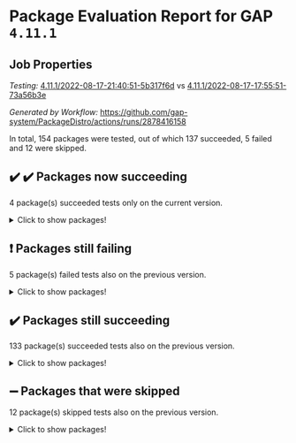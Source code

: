 # Package Evaluation Report for GAP `4.11.1`

## Job Properties

*Testing:* [4.11.1/2022-08-17-21:40:51-5b317f6d](https://github.com/gap-system/PackageDistro/blob/data/reports/4.11.1/2022-08-17-21:40:51-5b317f6d) vs [4.11.1/2022-08-17-17:55:51-73a56b3e](https://github.com/gap-system/PackageDistro/blob/data/reports/4.11.1/2022-08-17-17:55:51-73a56b3e)

*Generated by Workflow:* https://github.com/gap-system/PackageDistro/actions/runs/2878416158

In total, 154 packages were tested, out of which 137 succeeded, 5 failed and 12 were skipped.

## :heavy_check_mark: :heavy_check_mark: Packages now succeeding

4 package(s) succeeded tests only on the current version.
<details><summary>Click to show packages!</summary>

- gauss 2022.08-04 [(success)](https://github.com/gap-system/PackageDistro/runs/7888021806?check_suite_focus=true) vs gauss 2022.03-01 [(skipped)](https://github.com/gap-system/PackageDistro/runs/7884200637?check_suite_focus=true)
- gaussforhomalg 2022.08-02 [(success)](https://github.com/gap-system/PackageDistro/runs/7888021903?check_suite_focus=true) vs gaussforhomalg 2022.06-01 [(skipped)](https://github.com/gap-system/PackageDistro/runs/7884200637?check_suite_focus=true)
- homalg 2022.08-03 [(success)](https://github.com/gap-system/PackageDistro/runs/7888023219?check_suite_focus=true) vs homalg 2022.03-01 [(skipped)](https://github.com/gap-system/PackageDistro/runs/7884200637?check_suite_focus=true)
- modules 2022.08-03 [(success)](https://github.com/gap-system/PackageDistro/runs/7888025325?check_suite_focus=true) vs modules 2022.03-01 [(skipped)](https://github.com/gap-system/PackageDistro/runs/7884200637?check_suite_focus=true)
</details>

## :exclamation: Packages still failing

5 package(s) failed tests also on the previous version.
<details><summary>Click to show packages!</summary>

- francy 1.2.4 [(failure)](https://github.com/gap-system/PackageDistro/runs/7888021592?check_suite_focus=true)
- packagemanager 1.2 [(failure)](https://github.com/gap-system/PackageDistro/runs/7888026384?check_suite_focus=true)
- recog 1.3.2 [(failure)](https://github.com/gap-system/PackageDistro/runs/7888027614?check_suite_focus=true)
- semigroups 5.0.2 [(failure)](https://github.com/gap-system/PackageDistro/runs/7888028052?check_suite_focus=true)
- standardff 0.9.4 [(failure)](https://github.com/gap-system/PackageDistro/runs/7888029272?check_suite_focus=true)
</details>

## :heavy_check_mark: Packages still succeeding

133 package(s) succeeded tests also on the previous version.
<details><summary>Click to show packages!</summary>

- 4ti2interface 2022.08-03 [(success)](https://github.com/gap-system/PackageDistro/runs/7888017668?check_suite_focus=true)
- ace 5.5 [(success)](https://github.com/gap-system/PackageDistro/runs/7888017762?check_suite_focus=true)
- aclib 1.3.2 [(success)](https://github.com/gap-system/PackageDistro/runs/7888017848?check_suite_focus=true)
- agt 0.2 [(success)](https://github.com/gap-system/PackageDistro/runs/7888017943?check_suite_focus=true)
- alnuth 3.2.1 [(success)](https://github.com/gap-system/PackageDistro/runs/7888018008?check_suite_focus=true)
- anupq 3.2.6 [(success)](https://github.com/gap-system/PackageDistro/runs/7888018102?check_suite_focus=true)
- atlasrep 2.1.4 [(success)](https://github.com/gap-system/PackageDistro/runs/7888018200?check_suite_focus=true)
- autodoc 2022.07.10 [(success)](https://github.com/gap-system/PackageDistro/runs/7888018283?check_suite_focus=true)
- automata 1.15 [(success)](https://github.com/gap-system/PackageDistro/runs/7888018385?check_suite_focus=true)
- automgrp 1.3.2 [(success)](https://github.com/gap-system/PackageDistro/runs/7888018456?check_suite_focus=true)
- autpgrp 1.11 [(success)](https://github.com/gap-system/PackageDistro/runs/7888018536?check_suite_focus=true)
- cap 2022.08-05 [(success)](https://github.com/gap-system/PackageDistro/runs/7888018605?check_suite_focus=true)
- caratinterface 2.3.4 [(success)](https://github.com/gap-system/PackageDistro/runs/7888018682?check_suite_focus=true)
- cddinterface 2022.08.11 [(success)](https://github.com/gap-system/PackageDistro/runs/7888018752?check_suite_focus=true)
- circle 1.6.5 [(success)](https://github.com/gap-system/PackageDistro/runs/7888018830?check_suite_focus=true)
- classicpres 1.22 [(success)](https://github.com/gap-system/PackageDistro/runs/7888018907?check_suite_focus=true)
- cohomolo 1.6.10 [(success)](https://github.com/gap-system/PackageDistro/runs/7888018975?check_suite_focus=true)
- congruence 1.2.4 [(success)](https://github.com/gap-system/PackageDistro/runs/7888019032?check_suite_focus=true)
- corelg 1.56 [(success)](https://github.com/gap-system/PackageDistro/runs/7888019093?check_suite_focus=true)
- crime 1.6 [(success)](https://github.com/gap-system/PackageDistro/runs/7888019171?check_suite_focus=true)
- crisp 1.4.5 [(success)](https://github.com/gap-system/PackageDistro/runs/7888019257?check_suite_focus=true)
- crypting 0.10 [(success)](https://github.com/gap-system/PackageDistro/runs/7888019341?check_suite_focus=true)
- cryst 4.1.25 [(success)](https://github.com/gap-system/PackageDistro/runs/7888019394?check_suite_focus=true)
- crystcat 1.1.10 [(success)](https://github.com/gap-system/PackageDistro/runs/7888019452?check_suite_focus=true)
- ctbllib 1.3.4 [(success)](https://github.com/gap-system/PackageDistro/runs/7888019551?check_suite_focus=true)
- cubefree 1.19 [(success)](https://github.com/gap-system/PackageDistro/runs/7888019627?check_suite_focus=true)
- curlinterface 2.2.3 [(success)](https://github.com/gap-system/PackageDistro/runs/7888019721?check_suite_focus=true)
- cvec 2.7.6 [(success)](https://github.com/gap-system/PackageDistro/runs/7888019828?check_suite_focus=true)
- datastructures 0.2.7 [(success)](https://github.com/gap-system/PackageDistro/runs/7888019935?check_suite_focus=true)
- deepthought 1.0.5 [(success)](https://github.com/gap-system/PackageDistro/runs/7888020106?check_suite_focus=true)
- design 1.7 [(success)](https://github.com/gap-system/PackageDistro/runs/7888020268?check_suite_focus=true)
- difsets 2.3.1 [(success)](https://github.com/gap-system/PackageDistro/runs/7888020402?check_suite_focus=true)
- digraphs 1.5.3 [(success)](https://github.com/gap-system/PackageDistro/runs/7888020529?check_suite_focus=true)
- edim 1.3.5 [(success)](https://github.com/gap-system/PackageDistro/runs/7888020614?check_suite_focus=true)
- example 4.3.2 [(success)](https://github.com/gap-system/PackageDistro/runs/7888020690?check_suite_focus=true)
- factint 1.6.3 [(success)](https://github.com/gap-system/PackageDistro/runs/7888020760?check_suite_focus=true)
- ferret 1.0.8 [(success)](https://github.com/gap-system/PackageDistro/runs/7888020817?check_suite_focus=true)
- fga 1.4.0 [(success)](https://github.com/gap-system/PackageDistro/runs/7888020892?check_suite_focus=true)
- fining 1.5 [(success)](https://github.com/gap-system/PackageDistro/runs/7888020964?check_suite_focus=true)
- float 1.0.3 [(success)](https://github.com/gap-system/PackageDistro/runs/7888021064?check_suite_focus=true)
- format 1.4.3 [(success)](https://github.com/gap-system/PackageDistro/runs/7888021170?check_suite_focus=true)
- forms 1.2.8 [(success)](https://github.com/gap-system/PackageDistro/runs/7888021260?check_suite_focus=true)
- fplsa 1.2.5 [(success)](https://github.com/gap-system/PackageDistro/runs/7888021353?check_suite_focus=true)
- fr 2.4.10 [(success)](https://github.com/gap-system/PackageDistro/runs/7888021490?check_suite_focus=true)
- fwtree 1.3 [(success)](https://github.com/gap-system/PackageDistro/runs/7888021688?check_suite_focus=true)
- gbnp 1.0.5 [(success)](https://github.com/gap-system/PackageDistro/runs/7888022025?check_suite_focus=true)
- generalizedmorphismsforcap 2022.05-01 [(success)](https://github.com/gap-system/PackageDistro/runs/7888022155?check_suite_focus=true)
- genss 1.6.7 [(success)](https://github.com/gap-system/PackageDistro/runs/7888022291?check_suite_focus=true)
- gradedringforhomalg 2022.08-01 [(success)](https://github.com/gap-system/PackageDistro/runs/7888022380?check_suite_focus=true)
- grape 4.8.5 [(success)](https://github.com/gap-system/PackageDistro/runs/7888022471?check_suite_focus=true)
- groupoids 1.71 [(success)](https://github.com/gap-system/PackageDistro/runs/7888022547?check_suite_focus=true)
- grpconst 2.6.2 [(success)](https://github.com/gap-system/PackageDistro/runs/7888022651?check_suite_focus=true)
- guarana 0.96.3 [(success)](https://github.com/gap-system/PackageDistro/runs/7888022734?check_suite_focus=true)
- guava 3.16 [(success)](https://github.com/gap-system/PackageDistro/runs/7888022810?check_suite_focus=true)
- hap 1.47 [(success)](https://github.com/gap-system/PackageDistro/runs/7888022890?check_suite_focus=true)
- hapcryst 0.1.15 [(success)](https://github.com/gap-system/PackageDistro/runs/7888022946?check_suite_focus=true)
- hecke 1.5.3 [(success)](https://github.com/gap-system/PackageDistro/runs/7888023030?check_suite_focus=true)
- help 3.5 [(success)](https://github.com/gap-system/PackageDistro/runs/7888023089?check_suite_focus=true)
- idrel 2.44 [(success)](https://github.com/gap-system/PackageDistro/runs/7888023268?check_suite_focus=true)
- images 1.3.1 [(success)](https://github.com/gap-system/PackageDistro/runs/7888023358?check_suite_focus=true)
- intpic 0.3.0 [(success)](https://github.com/gap-system/PackageDistro/runs/7888023454?check_suite_focus=true)
- io 4.7.2 [(success)](https://github.com/gap-system/PackageDistro/runs/7888023534?check_suite_focus=true)
- irredsol 1.4.3 [(success)](https://github.com/gap-system/PackageDistro/runs/7888023594?check_suite_focus=true)
- json 2.1.0 [(success)](https://github.com/gap-system/PackageDistro/runs/7888023652?check_suite_focus=true)
- jupyterkernel 1.4.1 [(success)](https://github.com/gap-system/PackageDistro/runs/7888023736?check_suite_focus=true)
- jupyterviz 1.5.6 [(success)](https://github.com/gap-system/PackageDistro/runs/7888023841?check_suite_focus=true)
- kan 1.34 [(success)](https://github.com/gap-system/PackageDistro/runs/7888023981?check_suite_focus=true)
- kbmag 1.5.9 [(success)](https://github.com/gap-system/PackageDistro/runs/7888024126?check_suite_focus=true)
- laguna 3.9.5 [(success)](https://github.com/gap-system/PackageDistro/runs/7888024220?check_suite_focus=true)
- liealgdb 2.2.1 [(success)](https://github.com/gap-system/PackageDistro/runs/7888024285?check_suite_focus=true)
- liepring 2.7 [(success)](https://github.com/gap-system/PackageDistro/runs/7888024378?check_suite_focus=true)
- liering 2.4.2 [(success)](https://github.com/gap-system/PackageDistro/runs/7888024462?check_suite_focus=true)
- linearalgebraforcap 2022.08-03 [(success)](https://github.com/gap-system/PackageDistro/runs/7888024534?check_suite_focus=true)
- loops 3.4.2 [(success)](https://github.com/gap-system/PackageDistro/runs/7888024617?check_suite_focus=true)
- lpres 1.0.3 [(success)](https://github.com/gap-system/PackageDistro/runs/7888024705?check_suite_focus=true)
- majoranaalgebras 1.4 [(success)](https://github.com/gap-system/PackageDistro/runs/7888024791?check_suite_focus=true)
- mapclass 1.4.5 [(success)](https://github.com/gap-system/PackageDistro/runs/7888024869?check_suite_focus=true)
- matgrp 0.64 [(success)](https://github.com/gap-system/PackageDistro/runs/7888024949?check_suite_focus=true)
- matricesforhomalg 2022.08-02 [(success)](https://github.com/gap-system/PackageDistro/runs/7888025048?check_suite_focus=true)
- modisom 2.5.3 [(success)](https://github.com/gap-system/PackageDistro/runs/7888025125?check_suite_focus=true)
- modulepresentationsforcap 2022.08-02 [(success)](https://github.com/gap-system/PackageDistro/runs/7888025216?check_suite_focus=true)
- monoidalcategories 2022.08-03 [(success)](https://github.com/gap-system/PackageDistro/runs/7888025427?check_suite_focus=true)
- nconvex 2020.11-04 [(success)](https://github.com/gap-system/PackageDistro/runs/7888025570?check_suite_focus=true)
- nilmat 1.4.2 [(success)](https://github.com/gap-system/PackageDistro/runs/7888025640?check_suite_focus=true)
- nock 1.5 [(success)](https://github.com/gap-system/PackageDistro/runs/7888025727?check_suite_focus=true)
- normalizinterface 1.3.4 [(success)](https://github.com/gap-system/PackageDistro/runs/7888025830?check_suite_focus=true)
- nq 2.5.8 [(success)](https://github.com/gap-system/PackageDistro/runs/7888025917?check_suite_focus=true)
- numericalsgps 1.3.1 [(success)](https://github.com/gap-system/PackageDistro/runs/7888026029?check_suite_focus=true)
- openmath 11.5.1 [(success)](https://github.com/gap-system/PackageDistro/runs/7888026160?check_suite_focus=true)
- orb 4.8.5 [(success)](https://github.com/gap-system/PackageDistro/runs/7888026253?check_suite_focus=true)
- patternclass 2.4.2 [(success)](https://github.com/gap-system/PackageDistro/runs/7888026538?check_suite_focus=true)
- permut 2.0.4 [(success)](https://github.com/gap-system/PackageDistro/runs/7888026699?check_suite_focus=true)
- polenta 1.3.10 [(success)](https://github.com/gap-system/PackageDistro/runs/7888026831?check_suite_focus=true)
- polymaking 0.8.6 [(success)](https://github.com/gap-system/PackageDistro/runs/7888026949?check_suite_focus=true)
- primgrp 3.4.2 [(success)](https://github.com/gap-system/PackageDistro/runs/7888027049?check_suite_focus=true)
- profiling 2.5.0 [(success)](https://github.com/gap-system/PackageDistro/runs/7888027125?check_suite_focus=true)
- qpa 1.34 [(success)](https://github.com/gap-system/PackageDistro/runs/7888027190?check_suite_focus=true)
- quagroup 1.8.3 [(success)](https://github.com/gap-system/PackageDistro/runs/7888027279?check_suite_focus=true)
- radiroot 2.9 [(success)](https://github.com/gap-system/PackageDistro/runs/7888027351?check_suite_focus=true)
- rcwa 4.7.0 [(success)](https://github.com/gap-system/PackageDistro/runs/7888027429?check_suite_focus=true)
- rds 1.8 [(success)](https://github.com/gap-system/PackageDistro/runs/7888027518?check_suite_focus=true)
- repndecomp 1.2.1 [(success)](https://github.com/gap-system/PackageDistro/runs/7888027721?check_suite_focus=true)
- repsn 3.1.0 [(success)](https://github.com/gap-system/PackageDistro/runs/7888027805?check_suite_focus=true)
- resclasses 4.7.3 [(success)](https://github.com/gap-system/PackageDistro/runs/7888027879?check_suite_focus=true)
- scscp 2.3.1 [(success)](https://github.com/gap-system/PackageDistro/runs/7888027958?check_suite_focus=true)
- sglppow 2.2 [(success)](https://github.com/gap-system/PackageDistro/runs/7888028147?check_suite_focus=true)
- sgpviz 0.999.5 [(success)](https://github.com/gap-system/PackageDistro/runs/7888028264?check_suite_focus=true)
- simpcomp 2.1.14 [(success)](https://github.com/gap-system/PackageDistro/runs/7888028378?check_suite_focus=true)
- singular 2020.12.18 [(success)](https://github.com/gap-system/PackageDistro/runs/7888028478?check_suite_focus=true)
- sla 1.5.3 [(success)](https://github.com/gap-system/PackageDistro/runs/7888028573?check_suite_focus=true)
- smallgrp 1.5 [(success)](https://github.com/gap-system/PackageDistro/runs/7888028694?check_suite_focus=true)
- smallsemi 0.6.13 [(success)](https://github.com/gap-system/PackageDistro/runs/7888028882?check_suite_focus=true)
- sonata 2.9.4 [(success)](https://github.com/gap-system/PackageDistro/runs/7888028993?check_suite_focus=true)
- sophus 1.27 [(success)](https://github.com/gap-system/PackageDistro/runs/7888029085?check_suite_focus=true)
- spinsym 1.5.2 [(success)](https://github.com/gap-system/PackageDistro/runs/7888029180?check_suite_focus=true)
- symbcompcc 1.3.2 [(success)](https://github.com/gap-system/PackageDistro/runs/7888029358?check_suite_focus=true)
- thelma 1.3 [(success)](https://github.com/gap-system/PackageDistro/runs/7888029516?check_suite_focus=true)
- tomlib 1.2.9 [(success)](https://github.com/gap-system/PackageDistro/runs/7888029592?check_suite_focus=true)
- toolsforhomalg 2022.08-02 [(success)](https://github.com/gap-system/PackageDistro/runs/7888029665?check_suite_focus=true)
- toric 1.9.5 [(success)](https://github.com/gap-system/PackageDistro/runs/7888029766?check_suite_focus=true)
- toricvarieties 2022.07.13 [(success)](https://github.com/gap-system/PackageDistro/runs/7888029866?check_suite_focus=true)
- transgrp 3.6.3 [(success)](https://github.com/gap-system/PackageDistro/runs/7888029970?check_suite_focus=true)
- ugaly 4.0.3 [(success)](https://github.com/gap-system/PackageDistro/runs/7888030049?check_suite_focus=true)
- unipot 1.5 [(success)](https://github.com/gap-system/PackageDistro/runs/7888030139?check_suite_focus=true)
- unitlib 4.1.0 [(success)](https://github.com/gap-system/PackageDistro/runs/7888030235?check_suite_focus=true)
- utils 0.76 [(success)](https://github.com/gap-system/PackageDistro/runs/7888030337?check_suite_focus=true)
- uuid 0.7 [(success)](https://github.com/gap-system/PackageDistro/runs/7888030414?check_suite_focus=true)
- walrus 0.9991 [(success)](https://github.com/gap-system/PackageDistro/runs/7888030527?check_suite_focus=true)
- wedderga 4.10.2 [(success)](https://github.com/gap-system/PackageDistro/runs/7888030655?check_suite_focus=true)
- xmod 2.88 [(success)](https://github.com/gap-system/PackageDistro/runs/7888030804?check_suite_focus=true)
- xmodalg 1.22 [(success)](https://github.com/gap-system/PackageDistro/runs/7888030912?check_suite_focus=true)
- yangbaxter 0.10.1 [(success)](https://github.com/gap-system/PackageDistro/runs/7888031040?check_suite_focus=true)
- zeromqinterface 0.14 [(success)](https://github.com/gap-system/PackageDistro/runs/7888031170?check_suite_focus=true)
</details>

## :heavy_minus_sign: Packages that were skipped

12 package(s) skipped tests also on the previous version.
<details><summary>Click to show packages!</summary>

- browse 1.8.14 [(skipped)](https://github.com/gap-system/PackageDistro/runs/7887886817?check_suite_focus=true)
- examplesforhomalg 2022.03-01 [(skipped)](https://github.com/gap-system/PackageDistro/runs/7887886817?check_suite_focus=true)
- gapdoc 1.6.5 [(skipped)](https://github.com/gap-system/PackageDistro/runs/7887886817?check_suite_focus=true)
- gradedmodules 2022.03-01 [(skipped)](https://github.com/gap-system/PackageDistro/runs/7887886817?check_suite_focus=true)
- homalgtocas 2022.07-01 [(skipped)](https://github.com/gap-system/PackageDistro/runs/7887886817?check_suite_focus=true)
- io_forhomalg 2022.03-01 [(skipped)](https://github.com/gap-system/PackageDistro/runs/7887886817?check_suite_focus=true)
- itc 1.5.1 [(skipped)](https://github.com/gap-system/PackageDistro/runs/7887886817?check_suite_focus=true)
- localizeringforhomalg 2022.03-01 [(skipped)](https://github.com/gap-system/PackageDistro/runs/7887886817?check_suite_focus=true)
- polycyclic 2.16 [(skipped)](https://github.com/gap-system/PackageDistro/runs/7887886817?check_suite_focus=true)
- ringsforhomalg 2022.07-01 [(skipped)](https://github.com/gap-system/PackageDistro/runs/7887886817?check_suite_focus=true)
- sco 2022.03-01 [(skipped)](https://github.com/gap-system/PackageDistro/runs/7887886817?check_suite_focus=true)
- xgap 4.31 [(skipped)](https://github.com/gap-system/PackageDistro/runs/7887886817?check_suite_focus=true)
</details>

